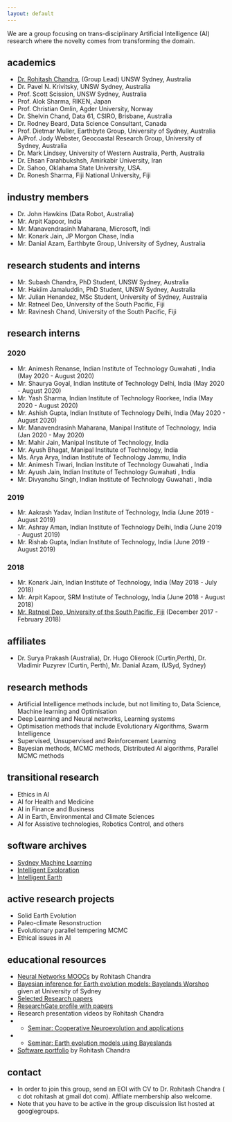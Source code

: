 ```yaml
---
layout: default
--- 
```


We are a group  focusing  on trans-disciplinary   Artificial Intelligence (AI) research where the novelty comes from transforming the domain. 

## academics

* [Dr. Rohitash Chandra](https://research.unsw.edu.au/people/dr-rohitash-chandra), (Group Lead)  UNSW Sydney, Australia 
* Dr. Pavel N. Krivitsky, UNSW Sydney, Australia 
* Prof. Scott Scission,  UNSW Sydney, Australia 
* Prof. Alok Sharma, RIKEN, Japan
* Prof. Christian Omlin, Agder University, Norway
* Dr. Shelvin Chand, Data 61, CSIRO, Brisbane, Australia
* Dr. Rodney Beard, Data Science Consultant, Canada
* Prof. Dietmar Muller, Earthbyte Group, University of Sydney, Australia
* A/Prof. Jody Webster, Geocoastal Research Group, University of Sydney, Australia
* Dr. Mark Lindsey, University of Western Australia, Perth, Australia
* Dr. Ehsan Farahbukshsh, Amirkabir University, Iran
* Dr. Sahoo, Oklahama State University, USA.
* Dr. Ronesh Sharma, Fiji National University, Fiji

## industry  members
 

* Dr. John Hawkins (Data Robot, Australia)
* Mr. Arpit Kapoor, India 
* Mr. Manavendrasinh Maharana, Microsoft, Indi
* Mr. Konark Jain, JP Morgon Chase, India
* Mr. Danial Azam, Earthbyte Group, University of Sydney, Australia

## research students and interns 

* Mr. Subash Chandra, PhD Student, UNSW Sydney, Australia
* Mr. Hakiim Jamaluddin, PhD Student, UNSW Sydney, Australia
* Mr. Julian Henandez, MSc Student, University of Sydney, Australia
* Mr. Ratneel Deo, University of the South Pacific, Fiji   
* Mr. Ravinesh Chand, University of the South Pacific, Fiji 






## research interns 
### 2020
* Mr. Animesh Renanse, Indian Institute of Technology Guwahati , India (May 2020 - August 2020)
* Mr. Shaurya Goyal, Indian Institute of Technology Delhi, India (May 2020 - August 2020)
* Mr. Yash Sharma, Indian Institute of Technology Roorkee, India (May 2020 - August 2020)
* Mr. Ashish Gupta, Indian Institute of Technology Delhi, India (May 2020 - August 2020)
* Mr. Manavendrasinh Maharana, Manipal Institute of Technology, India (Jan 2020 - May 2020)
* Mr. Mahir Jain, Manipal Institute of Technology, India
* Mr. Ayush Bhagat,  Manipal Institute of Technology, India
* Ms. Arya Arya,  Indian Institute of Technology Jammu, India 
* Mr. Animesh Tiwari, Indian Institute of Technology Guwahati , India  
* Mr. Ayush Jain, Indian Institute of Technology Guwahati , India 
* Mr. Divyanshu Singh, Indian Institute of Technology Guwahati , India 


### 2019
* Mr. Aakrash Yadav, Indian Institute of Technology, India (June 2019 - August 2019)
* Mr. Ashray Aman, Indian Institute of Technology Delhi, India (June 2019 - August 2019)
* Mr. Rishab Gupta, Indian Institute of Technology, India (June 2019 - August 2019)

### 2018


* Mr. Konark Jain, Indian Institute of Technology, India (May 2018 - July 2018)
* Mr. Arpit Kapoor, SRM Institute of Technology, India (June 2018 - August 2018)
* [Mr. Ratneel Deo, University of the South Pacific, Fiji](ratneel-deo.md) (December 2017 - February 2018)






## affiliates
*   Dr. Surya Prakash (Australia),   Dr. Hugo Olierook (Curtin,Perth),    Dr. Vladimir Puzyrev (Curtin, Perth), Mr. Danial Azam, (USyd, Sydney)






## research methods

* Artificial Intelligence methods include, but not limiting to, Data Science, Machine learning and Optimisation
* Deep Learning and Neural networks, Learning systems
* Optimisation methods that include Evolutionary Algorithms, Swarm Intelligence 
* Supervised, Unsupervised and Reinforcement Learning
* Bayesian methods, MCMC methods, Distributed AI algorithms, Parallel MCMC methods


## transitional research

* Ethics in AI 
* AI for Health and Medicine
* AI in Finance and Business
* AI in Earth, Environmental and Climate Sciences
* AI for Assistive technologies,  Robotics Control,    and others

## software archives
* [Sydney Machine Learning](https://github.com/sydney-machine-learning/ )
* [Intelligent Exploration](https://github.com/intelligent-exploration )
* [Intelligent Earth](https://github.com/intelligentEarth/ ) 

## active research projects 
* Solid Earth Evolution
* Paleo-climate Resonstruction 
* Evolutionary parallel tempering MCMC
* Ethical issues in AI


## educational resources
* [Neural Networks MOOCs](https://rohitashchandra.wordpress.com/2019/02/19/neural-networks-fundamentals-and-applications/) by Rohitash Chandra
* [Bayesian inference for Earth evolution models: Bayelands Worshop](https://www.earthbyte.org/bayeslands-resources/) given at University of Sydney
* [Selected Research papers](https://github.com/rohitash-chandra/research)
* [ResearchGate profile with papers ](https://researchgate.net/profile/Rohitash_Chandra)
*  Research presentation videos by  Rohitash Chandra
* * [Seminar: Cooperative Neuroevolution and applications]()
* * [Seminar: Earth evolution models using Bayeslands]()
* [Software portfolio](https://rohitash-chandra.github.io/portfolio/) by Rohitash Chandra





## contact

* In order to join this group, send an EOI with CV to Dr. Rohitash Chandra ( c dot rohitash at gmail dot com). Affliate membership also welcome.
* Note that you have to be active in the group discuission list hosted at googlegroups.

